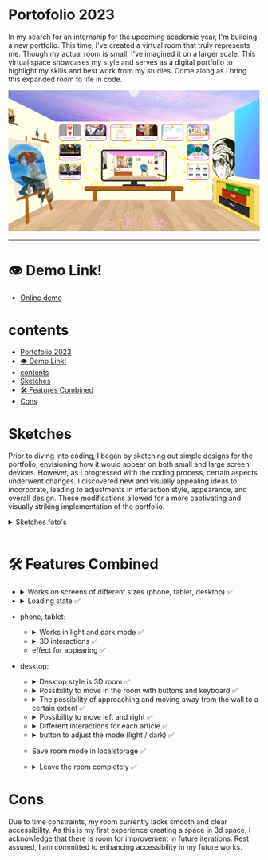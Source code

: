 # Portofolio 2023

In my search for an internship for the upcoming academic year, I'm building a new portfolio. This time, I've created a virtual room that truly represents me. Though my actual room is small, I've imagined it on a larger scale. This virtual space showcases my style and serves as a digital portfolio to highlight my skills and best work from my studies. Come along as I bring this expanded room to life in code.

<img src="./readmeimages/room-view-light-mode.png" alt="room-view-light-mode.png">

---
# 👁️ Demo Link!

- [Online demo](https:/sundouskanaan.github.io/portfolio2023/)

# contents 
- [Portofolio 2023](#portofolio-2023)
- [👁️ Demo Link!](#️-demo-link)
- [contents](#contents)
- [Sketches](#sketches)
- [🛠️ Features Combined](#️-features-combined)
- [Cons](#cons)

# Sketches

Prior to diving into coding, I began by sketching out simple designs for the portfolio, envisioning how it would appear on both small and large screen devices. However, as I progressed with the coding process, certain aspects underwent changes. I discovered new and visually appealing ideas to incorporate, leading to adjustments in interaction style, appearance, and overall design. These modifications allowed for a more captivating and visually striking implementation of the portfolio.

<details> <summary>Sketches foto's</summary>
<img src="./readmeimages/room-sketches.jpg" alt="room-sketches.jpg" width="100%">
<img src="./readmeimages/mobile-sketches.jpg" alt="mobile-sketches.jpg" width="50%">
</details>

<br>

# 🛠️ Features Combined

- <details>
    <summary>Works on screens of different sizes (phone, tablet, desktop) ✅</summary>
    <img src="./readmeimages/mobile-view-light-mode.png" alt="mobile-view-light-mode.png" width="32%">
     <img src="./readmeimages/tablet-view-light-mode.png" alt="tablet-view-light-mode.png" width="60%">
    <img src="./readmeimages/room-view-light-mode.png" alt="room-view-light-mode.png" width="93%">
    </details>

- <details>
    <summary>Loading state ✅</summary>
    I selected the Digimon Calumon because it possesses a special connection to the Internet, assisting other Digimon with their digievolutions. This unique connection made it a fitting choice for the concept of loading. (and he is so cute)
    <br>

    <img src="./readmeimages/loading-state.gif" alt="loading-state.gif" width="50%">

    </details>

- phone, tablet:
  - <details>
    <summary> Works in light and dark mode ✅</summary>
    <img src="./readmeimages/mobile-view-light-mode.png" alt="room-view-light-mode.png" width="45%">
    <img src="./readmeimages/mobile-view-dark-mode.png" alt="mobile-view-dark-mode.png" width="45%">
    </details>
  - <details>
    <summary> 3D interactions ✅</summary>
    <img src="./readmeimages/mobile-view-3d-list.gif" alt="mobile-view-3d-gif" width="50%">
    </details>
  - effect for appearing ✅

- desktop:
  
  - <details>
    <summary>Desktop style is 3D room ✅</summary>
    <img src="./readmeimages/room-view-light-mode.png" alt="room-view-light-mode.png">
    </details>

  - <details>
    <summary> Possibility to move in the room with buttons and keyboard ✅</summary>
    <img src="./readmeimages/room-view-movement-arrows.png" alt="room-view-movement-arrows.png" width="80%">
    </details>

  - <details>
    <summary>The possibility of approaching and moving away from the wall to a certain extent ✅</summary>
    <img src="./readmeimages/room-view-fore-back-moving.gif" alt="room-view-fore-back-moving.gif" width="50%">
    </details>
  
  - <details><summary>Possibility to move left and right ✅</summary>
    <img src="./readmeimages/room-view-left-right-moving.gif" alt="room-view-left-right-moving.gif" width="50%">
    </details>
  - <details>
    <summary>Different interactions for each article ✅</summary>

    1. Code projects:
      <br> <img src="./readmeimages/room-view-projects-review.gif" alt="room-view-projects-review.gif" width="50%">

    2. UX/UI projects:
      <br> <img src="./readmeimages/room-view-UX-UI-review.gif" alt="room-view-UX-UI-review.gif" width="50%">

    3.  About me:
      <br> <img src="./readmeimages/room-view-about-review.gif" alt="room-view-about-review.gif" width="50%">

    4. My hobby's:
      <br> <img src="./readmeimages/room-view-hobbys-review.gif" alt="room-view-hobbys-review.gif" width="50%">

    </details>

  - <details>
    <summary>button to adjust the mode (light / dark) ✅</summary>
      <img src="./readmeimages/room-view-dark-mode.gif" alt="room-view-dark-mode.gif" width="50%">

    </details>

  - Save room mode in localstorage ✅
  - <details>
    <summary>Leave the room completely ✅</summary>
    <img src="./readmeimages/room-view-leave-room-review.gif" alt="room-view-leave-room-review.gif" width="50%">
    </details>

# Cons
Due to time constraints, my room currently lacks smooth and clear accessibility. As this is my first experience creating a space in 3d space, I acknowledge that there is room for improvement in future iterations. Rest assured, I am committed to enhancing accessibility in my future works.

